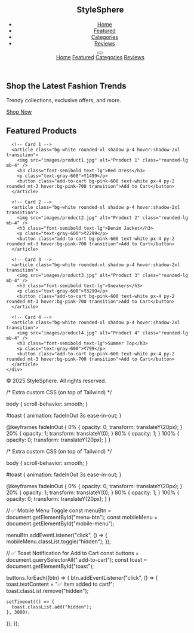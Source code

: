 <!DOCTYPE html>
<html lang="en">
<head>
  <meta charset="UTF-8" />
  <meta name="viewport" content="width=device-width, initial-scale=1.0" />
  <title>StyleSphere — Modern E-commerce</title>

  <!-- ✅ Tailwind CSS -->
  <script src="https://cdn.tailwindcss.com"></script>

  <!-- ✅ Font Awesome -->
  <link rel="stylesheet" href="https://cdnjs.cloudflare.com/ajax/libs/font-awesome/6.6.0/css/all.min.css" />

  <!-- ✅ Google Fonts -->
  <link href="https://fonts.googleapis.com/css2?family=Poppins:wght@400;600&display=swap" rel="stylesheet" />

  <!-- ✅ Custom CSS -->
  <link rel="stylesheet" href="style.css" />
</head>
<body class="font-[Poppins] bg-gray-50">

  <!-- ✅ Navbar -->
  <header class="bg-white shadow sticky top-0 z-50">
    <nav class="container mx-auto flex items-center justify-between p-4">
      <h1 class="text-2xl font-bold text-pink-600">StyleSphere</h1>
      <ul class="hidden md:flex space-x-6">
        <li><a href="#home" class="hover:text-pink-600">Home</a></li>
        <li><a href="#featured" class="hover:text-pink-600">Featured</a></li>
        <li><a href="#categories" class="hover:text-pink-600">Categories</a></li>
        <li><a href="#reviews" class="hover:text-pink-600">Reviews</a></li>
      </ul>
      <button id="menu-btn" class="md:hidden text-2xl"><i class="fas fa-bars"></i></button>
    </nav>
    <div id="mobile-menu" class="hidden flex-col bg-white shadow md:hidden p-4">
      <a href="#home" class="py-2 block">Home</a>
      <a href="#featured" class="py-2 block">Featured</a>
      <a href="#categories" class="py-2 block">Categories</a>
      <a href="#reviews" class="py-2 block">Reviews</a>
    </div>
  </header>

  <!-- ✅ Hero Section -->
  <section id="home" class="bg-gradient-to-r from-pink-500 to-purple-500 text-white py-20 text-center">
    <h2 class="text-4xl md:text-5xl font-bold mb-4">Shop the Latest Fashion Trends</h2>
    <p class="mb-6">Trendy collections, exclusive offers, and more.</p>
    <a href="#featured" class="bg-white text-pink-600 px-6 py-3 rounded-full font-semibold hover:bg-gray-100 transition">Shop Now</a>
  </section>

  <!-- ✅ Featured Products -->
  <section id="featured" class="container mx-auto px-4 py-10">
    <h2 class="text-2xl md:text-3xl font-semibold text-center mb-8">Featured Products</h2>
    <div class="grid grid-cols-1 sm:grid-cols-2 lg:grid-cols-4 gap-6">
      
      <!-- Card 1 -->
      <article class="bg-white rounded-xl shadow p-4 hover:shadow-2xl transition">
        <img src="images/product1.jpg" alt="Product 1" class="rounded-lg mb-4" />
        <h3 class="font-semibold text-lg">Red Dress</h3>
        <p class="text-gray-600">₹1499</p>
        <button class="add-to-cart bg-pink-600 text-white px-4 py-2 rounded mt-3 hover:bg-pink-700 transition">Add to Cart</button>
      </article>

      <!-- Card 2 -->
      <article class="bg-white rounded-xl shadow p-4 hover:shadow-2xl transition">
        <img src="images/product2.jpg" alt="Product 2" class="rounded-lg mb-4" />
        <h3 class="font-semibold text-lg">Denim Jacket</h3>
        <p class="text-gray-600">₹2299</p>
        <button class="add-to-cart bg-pink-600 text-white px-4 py-2 rounded mt-3 hover:bg-pink-700 transition">Add to Cart</button>
      </article>

      <!-- Card 3 -->
      <article class="bg-white rounded-xl shadow p-4 hover:shadow-2xl transition">
        <img src="images/product3.jpg" alt="Product 3" class="rounded-lg mb-4" />
        <h3 class="font-semibold text-lg">Sneakers</h3>
        <p class="text-gray-600">₹3299</p>
        <button class="add-to-cart bg-pink-600 text-white px-4 py-2 rounded mt-3 hover:bg-pink-700 transition">Add to Cart</button>
      </article>

      <!-- Card 4 -->
      <article class="bg-white rounded-xl shadow p-4 hover:shadow-2xl transition">
        <img src="images/product4.jpg" alt="Product 4" class="rounded-lg mb-4" />
        <h3 class="font-semibold text-lg">Summer Top</h3>
        <p class="text-gray-600">₹799</p>
        <button class="add-to-cart bg-pink-600 text-white px-4 py-2 rounded mt-3 hover:bg-pink-700 transition">Add to Cart</button>
      </article>
    </div>
  </section>

  <!-- ✅ Toast Notification -->
  <div id="toast" class="hidden fixed bottom-5 right-5 bg-green-600 text-white px-4 py-2 rounded shadow"></div>

  <!-- ✅ Footer -->
  <footer class="bg-gray-800 text-white py-6 text-center">
    <p>© 2025 StyleSphere. All rights reserved.</p>
  </footer>



  /* Extra custom CSS (on top of Tailwind) */

body {
  scroll-behavior: smooth;
}

#toast {
  animation: fadeInOut 3s ease-in-out;
}

@keyframes fadeInOut {
  0% { opacity: 0; transform: translateY(20px); }
  20% { opacity: 1; transform: translateY(0); }
  80% { opacity: 1; }
  100% { opacity: 0; transform: translateY(20px); }
}


  <!-- ✅ Custom JS -->
  <script src="script.js"></script>
</body>
</html>



/* Extra custom CSS (on top of Tailwind) */

body {
  scroll-behavior: smooth;
}

#toast {
  animation: fadeInOut 3s ease-in-out;
}

@keyframes fadeInOut {
  0% { opacity: 0; transform: translateY(20px); }
  20% { opacity: 1; transform: translateY(0); }
  80% { opacity: 1; }
  100% { opacity: 0; transform: translateY(20px); }
}





// ✅ Mobile Menu Toggle
const menuBtn = document.getElementById("menu-btn");
const mobileMenu = document.getElementById("mobile-menu");

menuBtn.addEventListener("click", () => {
  mobileMenu.classList.toggle("hidden");
});

// ✅ Toast Notification for Add to Cart
const buttons = document.querySelectorAll(".add-to-cart");
const toast = document.getElementById("toast");

buttons.forEach((btn) => {
  btn.addEventListener("click", () => {
    toast.textContent = "✅ Item added to cart!";
    toast.classList.remove("hidden");

    setTimeout(() => {
      toast.classList.add("hidden");
    }, 3000);
  });
});

